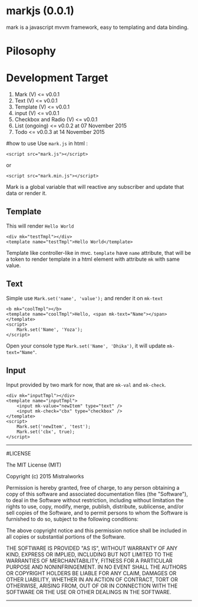 # markjs (0.0.1)
mark is a javascript mvvm framework, easy to templating and data binding.

# Pilosophy

# Development Target
1. Mark (V) <= v0.0.1
2. Text (V) <= v0.0.1
3. Template (V) <= v0.0.1
4. input (V) <= v0.0.1
5. Checkbox and Radio (V) <= v0.0.1
6. List (ongoing) <= v0.0.2 at 07 November 2015
7. Todo <= v0.0.3 at 14 November 2015

#how to use
Use `mark.js` in html :
```
<script src="mark.js"></script>
```
or
```
<script src="mark.min.js"></script>
```
Mark is a global variable that will reactive any subscriber and update that data or render it.

## Template
This will render `Hello World`
```
<div mk="testTmpl"></div>
<template name="testTmpl">Hello World</template>
```
Template like controller-like in mvc. `template` have `name` attribute, that will be a token to render template in a html element with attribute `mk` with same value.

## Text
Simple use `Mark.set('name', 'value');` and render it on `mk-text`
```
<b mk="coolTmpl"></b>
<template name="coolTmpl">Hello, <span mk-text="Name"></span></template>
<script>
    Mark.set('Name', 'Yoza');
</script>
```
Open your console type `Mark.set('Name', 'Dhika')`, it will update `mk-text="Name"`.

## Input
Input provided by two mark for now, that are `mk-val` and `mk-check`.
```
<div mk="inputTmpl"></div>
<template name="inputTmpl">
    <input mk-value="newItem" type="text" />
    <input mk-check="cbx" type="checkbox" />
</template>
<script>
    Mark.set('newItem', 'test');
    Mark.set('cbx', true);
</script>
```
----
#LICENSE

The MIT License (MIT)

Copyright (c) 2015 Mistralworks

Permission is hereby granted, free of charge, to any person obtaining a copy
of this software and associated documentation files (the "Software"), to deal
in the Software without restriction, including without limitation the rights
to use, copy, modify, merge, publish, distribute, sublicense, and/or sell
copies of the Software, and to permit persons to whom the Software is
furnished to do so, subject to the following conditions:

The above copyright notice and this permission notice shall be included in all
copies or substantial portions of the Software.

THE SOFTWARE IS PROVIDED "AS IS", WITHOUT WARRANTY OF ANY KIND, EXPRESS OR
IMPLIED, INCLUDING BUT NOT LIMITED TO THE WARRANTIES OF MERCHANTABILITY,
FITNESS FOR A PARTICULAR PURPOSE AND NONINFRINGEMENT. IN NO EVENT SHALL THE
AUTHORS OR COPYRIGHT HOLDERS BE LIABLE FOR ANY CLAIM, DAMAGES OR OTHER
LIABILITY, WHETHER IN AN ACTION OF CONTRACT, TORT OR OTHERWISE, ARISING FROM,
OUT OF OR IN CONNECTION WITH THE SOFTWARE OR THE USE OR OTHER DEALINGS IN THE
SOFTWARE.

---
